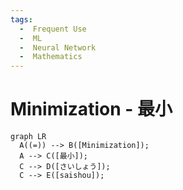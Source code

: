 ```yaml
---
tags:
  -  Frequent Use
  -  ML
  -  Neural Network
  -  Mathematics
---
```

# Minimization - 最小
``` mermaid
graph LR
  A((=)) --> B([Minimization]);
  A --> C([最小]);
  C --> D([さいしょう]);
  C --> E([saishou]);
```
